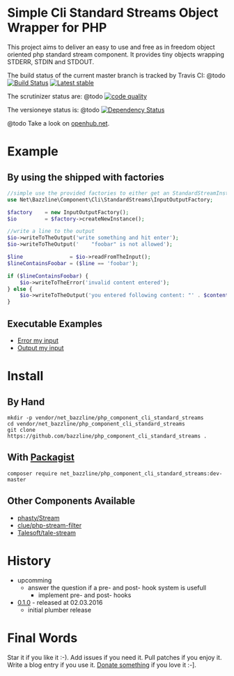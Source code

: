 # Simple Cli Standard Streams Object Wrapper for PHP

This project aims to deliver an easy to use and free as in freedom object oriented php standard stream component.
It provides tiny objects wrapping STDERR, STDIN and STDOUT.


The build status of the current master branch is tracked by Travis CI:
@todo
[![Build Status](https://travis-ci.org/bazzline/php_component_cli_standard_streams.png?branch=master)](http://travis-ci.org/bazzline/php_component_cli_standard_streams)
[![Latest stable](https://img.shields.io/packagist/v/net_bazzline/php_component_cli_standard_streams.svg)](https://packagist.org/packages/net_bazzline/php_component_cli_standard_streams)

The scrutinizer status are:
@todo
[![code quality](https://scrutinizer-ci.com/g/bazzline/php_component_cli_standard_streams/badges/quality-score.png?b=master)](https://scrutinizer-ci.com/g/bazzline/php_component_cli_standard_streams/)

The versioneye status is:
@todo
[![Dependency Status](https://www.versioneye.com/user/projects/553941560b24225ef6000002/badge.svg?style=flat)](https://www.versioneye.com/user/projects/553941560b24225ef6000002)

@todo
Take a look on [openhub.net](https://www.openhub.net/p/php_component_cli_standard_streams).


# Example

## By using the shipped with factories

```php
//simple use the provided factories to either get an StandardStreamInstancePool or an InputOutput object
use Net\Bazzline\Component\Cli\StandardStreams\InputOutputFactory;

$factory    = new InputOutputFactory();
$io         = $factory->createNewInstance();

//write a line to the output
$io->writeToTheOutput('write something and hit enter');
$io->writeToTheOutput('    "foobar" is not allowed');

$line               = $io->readFromTheInput();
$lineContainsFoobar = ($line == 'foobar');

if ($lineContainsFoobar) {
    $io->writeToTheError('invalid content entered');
} else {
    $io->writeToTheOutput('you entered following content: "' . $content . '"');
}
```

## Executable Examples

* [Error my input](https://github.com/bazzline/php_component_cli_standard_streams/blob/master/example/error_my_input)
* [Output my input](https://github.com/bazzline/php_component_cli_standard_streams/blob/master/example/output_my_input)

# Install

## By Hand

    mkdir -p vendor/net_bazzline/php_component_cli_standard_streams
    cd vendor/net_bazzline/php_component_cli_standard_streams
    git clone https://github.com/bazzline/php_component_cli_standard_streams .

## With [Packagist](https://packagist.org/packages/net_bazzline/php_component_cli_standard_streams)

    composer require net_bazzline/php_component_cli_standard_streams:dev-master

## Other Components Available

* [phasty/Stream](https://github.com/phasty/Stream)
* [clue/php-stream-filter](https://github.com/clue/php-stream-filter)
* [Talesoft/tale-stream](https://github.com/Talesoft/tale-stream)

# History

* upcomming
    * answer the question if a pre- and post- hook system is usefull
        * implement pre- and post- hooks
* [0.1.0](https://github.com/bazzline/php_component_cli_standard_streams/tree/0.1.0) - released at 02.03.2016
    * initial plumber release

# Final Words

Star it if you like it :-). Add issues if you need it. Pull patches if you enjoy it. Write a blog entry if you use it. [Donate something](https://gratipay.com/~stevleibelt) if you love it :-].
